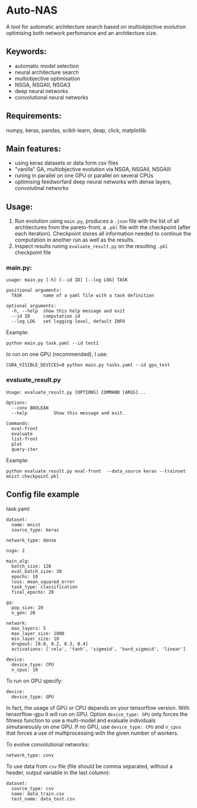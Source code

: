 # Auto-NAS

A tool for automatic architecture search based on multiobjective evolution optimising 
both network perfomance and an architecture size.  

## Keywords:
- automatic model selection
- neural architecture search 
- multiobjective optimisation
- NSGA, NSGAII, NSGA3
- deep neural networks 
- convolutional neural networks

## Requirements:

numpy, keras, pandas, scikit-learn, deap, click, matplotlib

## Main features:
- using keras datasets or data form csv files 
- "vanilla" GA, multiobjective evolution via NSGA, NSGAII, NSGAIII 
- runing in parallel on one GPU or parallel on several CPUs 
- optimising feedworfard deep neural networks with dense layers, convolutinal networks   
 
## Usage:
1. Run evolution using `main.py`, produces a `.json` file with the list of all architectures from the pareto-front, a `.pkl` file with the checkpoint (after each iteration). Checkpoint stores all information
 needed to continue the computation in another run as well as the results. 
2. Inspect results runing `evaluate_result.py` on the resulting `.pkl` checkpoint file 

### main.py: 
```
usage: main.py [-h] [--id ID] [--log LOG] TASK

positional arguments:
  TASK        name of a yaml file with a task definition

optional arguments:
  -h, --help  show this help message and exit
  --id ID     computation id
  --log LOG   set logging level, default INFO
```

Example:
```
python main.py task.yaml --id test1
```
to run on one GPU (recommended), I use: 
```
CUDA_VISIBLE_DEVICES=0 python main.py tasks.yaml --id gpu_test 
```
### evaluate_result.py 
```
Usage: evaluate_result.py [OPTIONS] COMMAND [ARGS]...

Options:
  --conv BOOLEAN
  --help          Show this message and exit.

Commands:
  eval-front
  evaluate
  list-front
  plot
  query-iter
``` 

Example:
```
python evaluate_result.py eval-front  --data_source keras --trainset mnist checkpoint.pkl
```

## Config file example

task.yaml 
```
dataset:
  name: mnist
  source_type: keras

network_type: dense

nsga: 2

main_alg:
  batch_size: 128
  eval_batch_size: 30
  epochs: 10
  loss: mean_squared_error
  task_type: classification
  final_epochs: 20

ga:
  pop_size: 20
  n_gen: 20
  
network:
  max_layers: 5
  max_layer_size: 1000
  min_layer_size: 10
  dropout: [0.0, 0.2, 0.3, 0.4]
  activations: ['relu', 'tanh', 'sigmoid', 'hard_sigmoid', 'linear']

device:
  device_type: CPU
  n_cpus: 10 
```

To run on GPU specify:
```
device:
  device_type: GPU
``` 
In fact, the usage of GPU or CPU depands on your tensorflow version. With tensorflow-gpu it will run on GPU. Option `device_type: GPU` 
only forces the  fitness function to use a multi-model and evaluate individuals simutaneously on one GPU.
If no GPU, use `device_type: CPU` and `n_cpus` that forces a use of multiprocessing with the given number of workers. 

To evolve convolutional networks:
```
network_type: conv
``` 
To use data from `csv` file (file should be comma separated, 
without a header, output variable in the last column):
```
dataset:
  source_type: csv
  name: data_train.csv
  test_name: data_test.csv
```

 
